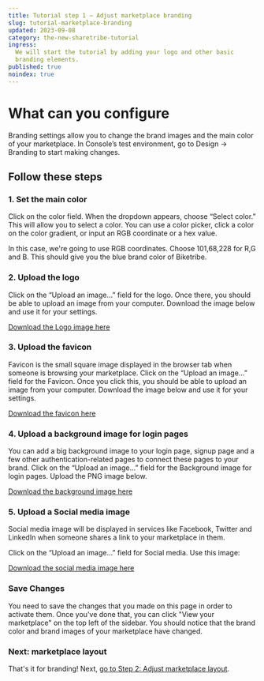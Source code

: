 ```yaml
---
title: Tutorial step 1 – Adjust marketplace branding
slug: tutorial-marketplace-branding
updated: 2023-09-08
category: the-new-sharetribe-tutorial
ingress:
  We will start the tutorial by adding your logo and other basic
  branding elements.
published: true
noindex: true
---
```


# What can you configure

Branding settings allow you to change the brand images and the main
color of your marketplace. In Console’s test environment, go to Design →
Branding to start making changes.

## Follow these steps

### 1. Set the main color

Click on the color field. When the dropdown appears, choose “Select
color.” This will allow you to select a color. You can use a color
picker, click a color on the color gradient, or input an RGB coordinate
or a hex value.

In this case, we're going to use RGB coordinates. Choose 101,68,228 for
R,G and B. This should give you the blue brand color of Biketribe.

### 2. Upload the logo

Click on the “Upload an image...” field for the logo. Once there, you
should be able to upload an image from your computer. Download the image
below and use it for your settings.

[Download the Logo image here](/tutorial-assets/tns/biketribe.png)

### 3. Upload the favicon

Favicon is the small square image displayed in the browser tab when
someone is browsing your marketplace. Click on the “Upload an image...”
field for the Favicon. Once you click this, you should be able to upload
an image from your computer. Download the image below and use it for
your settings.

[Download the favicon here](/tutorial-assets/tns/favicon-32x32-biketribe.png)

### 4. Upload a background image for login pages

You can add a big background image to your login page, signup page and a
few other authentication-related pages to connect these pages to your
brand. Click on the “Upload an image...” field for the Background image
for login pages. Upload the PNG image below.

[Download the background image here](/tutorial-assets/tns/backgroundimage.png)

### 5. Upload a Social media image

Social media image will be displayed in services like Facebook, Twitter
and LinkedIn when someone shares a link to your marketplace in them.

Click on the “Upload an image...” field for Social media. Use this
image:

[Download the social media image here](/tutorial-assets/tns/socialmediaimage.png)

### Save Changes

You need to save the changes that you made on this page in order to
activate them. Once you've done that, you can click "View your
marketplace" on the top left of the sidebar. You should notice that the
brand color and brand images of your marketplace have changed.

### Next: marketplace layout

That's it for branding! Next,
[go to Step 2: Adjust marketplace layout](/the-new-sharetribe/tutorial-marketplace-layout/).
